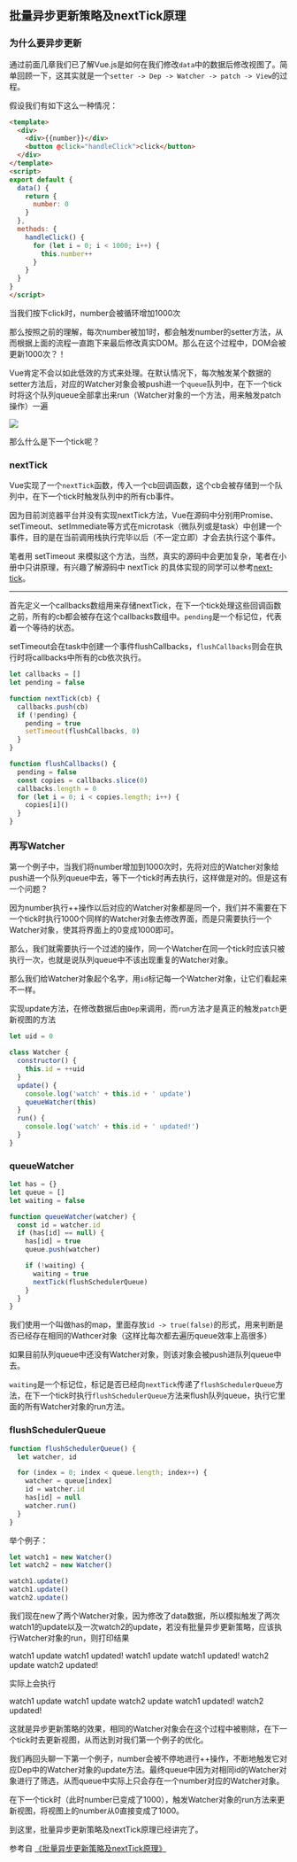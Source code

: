 ## 批量异步更新策略及nextTick原理

### 为什么要异步更新

通过前面几章我们已了解Vue.js是如何在我们修改`data`中的数据后修改视图了。简单回顾一下，这其实就是一个`setter -> Dep -> Watcher -> patch -> View`的过程。

假设我们有如下这么一种情况：

```html
<template>
  <div>
    <div>{{number}}</div>
    <button @click="handleClick">click</button>
  </div>
</template>
<script>
export default {
  data() {
    return {
      number: 0
    }
  },
  methods: {
    handleClick() {
      for (let i = 0; i < 1000; i++) {
        this.number++
      }
    }
  }
}
</script>
```

当我们按下click时，number会被循环增加1000次

那么按照之前的理解，每次number被加1时，都会触发number的setter方法，从而根据上面的流程一直跑下来最后修改真实DOM。那么在这个过程中，DOM会被更新1000次？！

Vue肯定不会以如此低效的方式来处理。在默认情况下，每次触发某个数据的setter方法后，对应的Watcher对象会被push进一个`queue`队列中，在下一个tick时将这个队列queue全部拿出来run（Watcher对象的一个方法，用来触发patch操作）一遍

<img src="https://user-gold-cdn.xitu.io/2018/1/24/161285d6b2d9e6bd?imageView2/0/w/1280/h/960/format/webp/ignore-error/1">

那么什么是下一个tick呢？

### nextTick

Vue实现了一个`nextTick`函数，传入一个cb回调函数，这个cb会被存储到一个队列中，在下一个tick时触发队列中的所有cb事件。

因为目前浏览器平台并没有实现nextTick方法，Vue在源码中分别用Promise、setTimeout、setImmediate等方式在microtask（微队列或是task）中创建一个事件，目的是在当前调用栈执行完毕以后（不一定立即）才会去执行这个事件。

笔者用 setTimeout 来模拟这个方法，当然，真实的源码中会更加复杂，笔者在小册中只讲原理，有兴趣了解源码中 nextTick 的具体实现的同学可以参考[next-tick](https://github.com/vuejs/vue/blob/dev/src/core/util/next-tick.js#L90)。

---

首先定义一个callbacks数组用来存储nextTick，在下一个tick处理这些回调函数之前，所有的cb都会被存在这个callbacks数组中。`pending`是一个标记位，代表着一个等待的状态。

setTimeout会在task中创建一个事件flushCallbacks，`flushCallbacks`则会在执行时将callbacks中所有的cb依次执行。

```js
let callbacks = []
let pending = false

function nextTick(cb) {
  callbacks.push(cb)
  if (!pending) {
    pending = true
    setTimeout(flushCallbacks, 0)
  }
}

function flushCallbacks() {
  pending = false
  const copies = callbacks.slice(0)
  callbacks.length = 0
  for (let i = 0; i < copies.length; i++) {
    copies[i]()
  }
}
```

### 再写Watcher

第一个例子中，当我们将number增加到1000次时，先将对应的Watcher对象给push进一个队列queue中去，等下一个tick时再去执行，这样做是对的。但是这有一个问题？

因为number执行++操作以后对应的Watcher对象都是同一个，我们并不需要在下一个tick时执行1000个同样的Watcher对象去修改界面，而是只需要执行一个Watcher对象，使其将界面上的0变成1000即可。

那么，我们就需要执行一个过滤的操作，同一个Watcher在同一个tick时应该只被执行一次，也就是说队列queue中不该出现重复的Watcher对象。

那么我们给Watcher对象起个名字，用`id`标记每一个Watcher对象，让它们看起来不一样。

实现update方法，在修改数据后由`Dep`来调用，而`run`方法才是真正的触发`patch`更新视图的方法

```js
let uid = 0

class Watcher {
  constructor() {
    this.id = ++uid
  }
  update() {
    console.log('watch' + this.id + ' update')
    queueWatcher(this)
  }
  run() {
    console.log('watch' + this.id + ' updated!')
  }
}
```

### queueWatcher

```js
let has = {}
let queue = []
let waiting = false

function queueWatcher(watcher) {
  const id = watcher.id
  if (has[id] == null) {
    has[id] = true
    queue.push(watcher)

    if (!waiting) {
      waiting = true
      nextTick(flushSchedulerQueue)
    }
  }
}
```

我们使用一个叫做has的map，里面存放`id -> true(false)`的形式，用来判断是否已经存在相同的Wathcer对象（这样比每次都去遍历queue效率上高很多）

如果目前队列queue中还没有Watcher对象，则该对象会被push进队列queue中去。

`waiting`是一个标记位，标记是否已经向`nextTick`传递了`flushSchedulerQueue`方法，在下一个tick时执行`flushSchedulerQueue`方法来flush队列queue，执行它里面的所有Watcher对象的run方法。

### flushSchedulerQueue

```js
function flushSchedulerQueue() {
  let watcher, id

  for (index = 0; index < queue.length; index++) {
    watcher = queue[index]
    id = watcher.id
    has[id] = null
    watcher.run()
  }
}
```

举个例子：

```js
let watch1 = new Watcher()
let watch2 = new Watcher()

watch1.update() 
watch1.update()
watch2.update()
```

我们现在new了两个Watcher对象，因为修改了data数据，所以模拟触发了两次watch1的update以及一次watch2的update，若没有批量异步更新策略，应该执行Watcher对象的run，则打印结果

watch1 update
watch1 updated!
watch1 update
watch1 updated!
watch2 update
watch2 updated!

实际上会执行

watch1 update
watch1 update
watch2 update
watch1 updated!
watch2 updated!

这就是异步更新策略的效果，相同的Watcher对象会在这个过程中被剔除，在下一个tick时去更新视图，从而达到对我们第一个例子的优化。

我们再回头聊一下第一个例子，number会被不停地进行++操作，不断地触发它对应Dep中的Watcher对象的update方法。最终queue中因为对相同id的Watcher对象进行了筛选，从而queue中实际上只会存在一个number对应的Watcher对象。

在下一个tick时（此时number已变成了1000），触发Watcher对象的run方法来更新视图，将视图上的number从0直接变成了1000。

到这里，批量异步更新策略及nextTick原理已经讲完了。

参考自 [《批量异步更新策略及nextTick原理》](https://github.com/answershuto/VueDemo/blob/master/%E3%80%8A%E6%89%B9%E9%87%8F%E5%BC%82%E6%AD%A5%E6%9B%B4%E6%96%B0%E7%AD%96%E7%95%A5%E5%8F%8A%20nextTick%20%E5%8E%9F%E7%90%86%E3%80%8B.js)